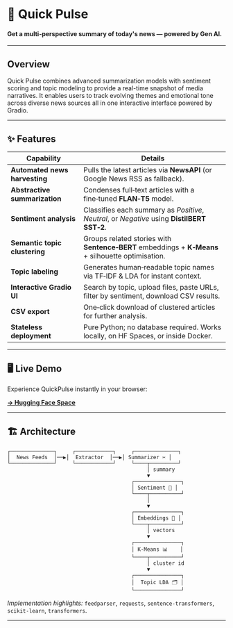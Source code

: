 # 📰 Quick Pulse 

#### Get a multi-perspective summary of today's news — powered by Gen AI.

---

## Overview

Quick Pulse combines advanced summarization models with sentiment scoring and topic modeling to provide a real-time snapshot of media narratives. It enables users to track evolving themes and emotional tone across diverse news sources all in one interactive interface powered by Gradio.

---

## ✨ Features

| Capability                    | Details                                                                                           |
| ----------------------------- | ------------------------------------------------------------------------------------------------- |
| **Automated news harvesting** | Pulls the latest articles via **NewsAPI** (or Google News RSS as fallback).                       |
| **Abstractive summarization** | Condenses full‑text articles with a fine‑tuned **FLAN‑T5** model.                                 |
| **Sentiment analysis**        | Classifies each summary as *Positive*, *Neutral*, or *Negative* using **DistilBERT SST‑2**.       |
| **Semantic topic clustering** | Groups related stories with **Sentence‑BERT** embeddings + **K‑Means** + silhouette optimisation. |
| **Topic labeling**            | Generates human‑readable topic names via TF‑IDF & LDA for instant context.                        |
| **Interactive Gradio UI**     | Search by topic, upload files, paste URLs, filter by sentiment, download CSV results.             |
| **CSV export**                | One‑click download of clustered articles for further analysis.                                    |
| **Stateless deployment**      | Pure Python; no database required. Works locally, on HF Spaces, or inside Docker.                 |

---

## 🖥️ Live Demo

Experience QuickPulse instantly in your browser:

**[→ Hugging Face Space](https://huggingface.co/spaces/harao-ml/QuickPulse)**

---

## 🏗️ Architecture

```
┌──────────────┐     ┌────────────┐     ┌──────────────┐
│  News Feeds  │──▶│  Extractor  │──▶│ Summarizer ✂ │
└──────────────┘     └────────────┘     └────┬─────────┘
                                             │ summary
                                             ▼
                                        ┌───────────────┐
                                        │ Sentiment 🧭 │
                                        └────┬──────────┘
                                             │
                                             ▼
                                        ┌───────────────┐
                                        │ Embeddings 🧩 │
                                        └────┬──────────┘
                                             │ vectors
                                             ▼
                                        ┌───────────────┐
                                        │ K‑Means 📊    │
                                        └────┬──────────┘
                                             │ cluster id
                                             ▼
                                        ┌───────────────┐
                                        │  Topic LDA 🗂 │
                                        └───────────────┘
```

*Implementation highlights:* `feedparser`, `requests`, `sentence-transformers`, `scikit‑learn`, `transformers`.

---

